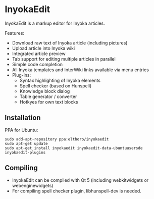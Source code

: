 # InyokaEdit
InyokaEdit is a markup editor for Inyoka articles.

Features:
* Download raw text of Inyoka article (including pictures)
* Upload article into Inyoka wiki
* Integrated article preview
* Tab support for editing multiple articles in parallel
* Simple code completion
* All Inyoka templates and InterWiki links available via menu entries
* Plug-ins:
  * Syntax highlighting of Inyoka elements
  * Spell checker (based on Hunspell)
  * Knowledge block dialog
  * Table generator / converter
  * Hotkyes for own text blocks

## Installation
PPA for Ubuntu:
```
sudo add-apt-repository ppa:elthoro/inyokaedit
sudo apt-get update
sudo apt-get install inyokaedit inyokaedit-data-ubuntuusersde inyokaedit-plugins
```

## Compiling
* InyokaEdit can be compiled with Qt 5 (including webkitwidgets or webenginewidgets)
* For compiling spell checker plugin, libhunspell-dev is needed.
